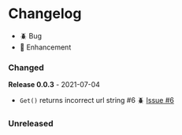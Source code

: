# Changelog 

- 🪲 Bug
- 🎈 Enhancement

### Changed

**Release 0.0.3** - 2021-07-04
- `Get()` returns incorrect url string #6 🪲 [Issue #6](https://github.com/joegasewicz/entity-file-uploader/issues/6)


### Unreleased